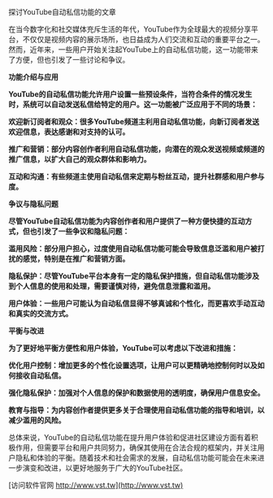 探讨YouTube自动私信功能的文章

在当今数字化和社交媒体充斥生活的年代，YouTube作为全球最大的视频分享平台，不仅仅是视频内容的展示场所，也日益成为人们交流和互动的重要平台之一。然而，近年来，一些用户开始关注起YouTube上的自动私信功能，这一功能带来了方便，但也引发了一些讨论和争议。

**功能介绍与应用**

**YouTube的自动私信功能允许用户设置一些预设条件，当符合条件的情况发生时，系统可以自动发送私信给特定的用户。这一功能被广泛应用于不同的场景：**

**欢迎新订阅者和观众：很多YouTube频道主利用自动私信功能，向新订阅者发送欢迎信息，表达感谢和对支持的认可。**

**推广和营销：部分内容创作者利用自动私信功能，向潜在的观众发送视频或频道的推广信息，以扩大自己的观众群体和影响力。**

**互动和沟通：有些频道主使用自动私信来定期与粉丝互动，提升社群感和用户参与度。**

**争议与隐私问题**

**尽管YouTube自动私信功能为内容创作者和用户提供了一种方便快捷的互动方式，但也引发了一些争议和隐私问题：**

**滥用风险：部分用户担心，过度使用自动私信功能可能会导致信息泛滥和用户被打扰的感觉，特别是在推广和营销方面。**

**隐私保护：尽管YouTube平台本身有一定的隐私保护措施，但自动私信功能涉及到个人信息的使用和处理，需要谨慎对待，避免信息泄露和滥用。**

**用户体验：一些用户可能认为自动私信显得不够真诚和个性化，而更喜欢手动互动和真实的交流方式。**

**平衡与改进**

**为了更好地平衡方便性和用户体验，YouTube可以考虑以下改进和措施：**

**优化用户控制：增加更多的个性化设置选项，让用户可以更精确地控制何时以及如何接收自动私信。**

**强化隐私保护：加强对个人信息的保护和数据使用的透明度，确保用户信息安全。**

**教育与指导：为内容创作者提供更多关于合理使用自动私信功能的指导和培训，以减少滥用的风险。**

总体来说，YouTube的自动私信功能在提升用户体验和促进社区建设方面有着积极作用，但需要平台和用户共同努力，确保其使用在合法合规的框架内，并关注用户隐私和体验的平衡。随着技术和社会需求的发展，自动私信功能可能会在未来进一步演变和改进，以更好地服务于广大的YouTube社区。


[访问软件官网 http://www.vst.tw](http://www.vst.tw)
